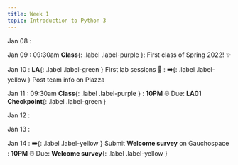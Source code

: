 ```yaml
---
title: Week 1
topic: Introduction to Python 3
---
```

Jan 08
: [](#)

Jan 09
: 09:30am **Class**{: .label .label-purple }: First class of Spring 2022! ✨

Jan 10
: **LA**{: .label .label-green } First lab sessions 🎊
: **➡️**{: .label .label-yellow } Post team info on Piazza

Jan 11
: 09:30am **Class**{: .label .label-purple }
   : **10PM** ⏰  Due: **LA01 Checkpoint**{: .label .label-green }

Jan 12
: [](#)

Jan 13
: [](#)

Jan 14
: **➡️**{: .label .label-yellow } Submit **Welcome survey** on Gauchospace
   : **10PM** ⏰  Due: **Welcome survey**{: .label .label-yellow }

